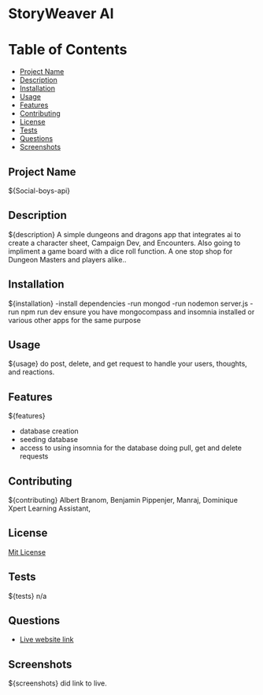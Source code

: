 # StoryWeaver AI

# Table of Contents
- [Project Name](#project-name)
- [Description](#description)
- [Installation](#installation)
- [Usage](#usage)
- [Features](#features)
- [Contributing](#contributing)
- [License](#license)
- [Tests](#tests)
- [Questions](#questions)
- [Screenshots](#screenshots)

## Project Name
${Social-boys-api}

## Description
${description}
A simple dungeons and dragons app that integrates ai to create a character sheet, Campaign Dev, and Encounters.
Also going to impliment a game board with a dice roll function.
A one stop shop for Dungeon Masters and players alike..

## Installation
${installation}
-install dependencies
-run mongod
-run nodemon server.js
-run npm run dev
ensure you have mongocompass and insomnia installed or various other apps for the same purpose

## Usage
${usage}
do post, delete, and get request to handle your users, thoughts, and reactions.

## Features
${features}
- database creation
- seeding database
- access to using insomnia for the database doing pull, get and delete requests

## Contributing
${contributing}
Albert Branom, Benjamin Pippenjer, Manraj, Dominique Xpert Learning Assistant, 

## License
[Mit License](https://choosealicense.com/licenses/mit/#)

## Tests
${tests}
n/a

## Questions
- [Live website link]()

## Screenshots
${screenshots}
did link to live.
